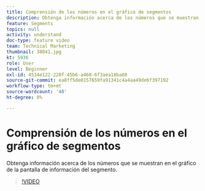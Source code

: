 ```yaml
---
title: Comprensión de los números en el gráfico de segmentos
description: Obtenga información acerca de los números que se muestran en el gráfico de la pantalla de información del segmento.
feature: Segments
topics: null
activity: understand
doc-type: feature video
team: Technical Marketing
thumbnail: 38041.jpg
kt: 5936
role: User
level: Beginner
exl-id: 4534e122-220f-45b6-a460-6f3aea18ba60
source-git-commit: ea8ff5de0157659fa91341c4a4aa49de6f397192
workflow-type: tm+mt
source-wordcount: '40'
ht-degree: 0%

---
```


# Comprensión de los números en el gráfico de segmentos

Obtenga información acerca de los números que se muestran en el gráfico de la pantalla de información del segmento.

>[!VIDEO](https://video.tv.adobe.com/v/38041/?quality=12&learn=on)
